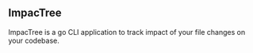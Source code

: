 ## ImpacTree

ImpacTree is a go CLI application to track impact of your file changes on your codebase.
